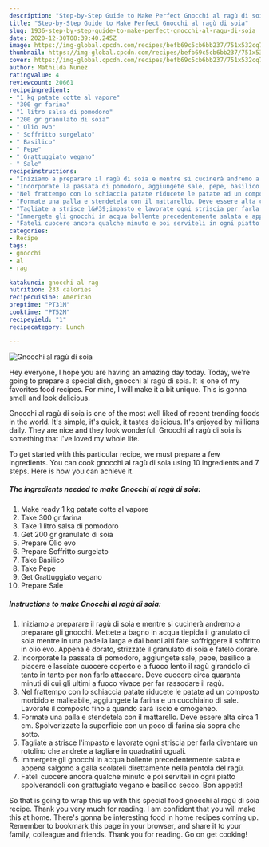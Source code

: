 ```yaml
---
description: "Step-by-Step Guide to Make Perfect Gnocchi al ragù di soia"
title: "Step-by-Step Guide to Make Perfect Gnocchi al ragù di soia"
slug: 1936-step-by-step-guide-to-make-perfect-gnocchi-al-ragu-di-soia
date: 2020-12-30T08:39:40.245Z
image: https://img-global.cpcdn.com/recipes/befb69c5cb6bb237/751x532cq70/gnocchi-al-ragu-di-soia-recipe-main-photo.jpg
thumbnail: https://img-global.cpcdn.com/recipes/befb69c5cb6bb237/751x532cq70/gnocchi-al-ragu-di-soia-recipe-main-photo.jpg
cover: https://img-global.cpcdn.com/recipes/befb69c5cb6bb237/751x532cq70/gnocchi-al-ragu-di-soia-recipe-main-photo.jpg
author: Mathilda Nunez
ratingvalue: 4
reviewcount: 20661
recipeingredient:
- "1 kg patate cotte al vapore"
- "300 gr farina"
- "1 litro salsa di pomodoro"
- "200 gr granulato di soia"
- " Olio evo"
- " Soffritto surgelato"
- " Basilico"
- " Pepe"
- " Grattuggiato vegano"
- " Sale"
recipeinstructions:
- "Iniziamo a preparare il ragù di soia e mentre si cucinerà andremo a preparare gli gnocchi. Mettete a bagno in acqua tiepida il granulato di soia mentre in una padella larga e dai bordi alti fate soffriggere il soffritto in olio evo. Appena è dorato, strizzate il granulato di soia e fatelo dorare."
- "Incorporate la passata di pomodoro, aggiungete sale, pepe, basilico a piacere e lasciate cuocere coperto e a fuoco lento il ragù girandolo di tanto in tanto per non farlo attaccare. Deve cuocere circa quaranta minuti di cui gli ultimi a fuoco vivace per far rassodare il ragù."
- "Nel frattempo con lo schiaccia patate riducete le patate ad un composto morbido e malleabile, aggiungete la farina e un cucchiaino di sale. Lavorate il composto fino a quando sarà liscio e omogeneo."
- "Formate una palla e stendetela con il mattarello. Deve essere alta circa 1 cm. Spolverizzate la superficie con un poco di farina sia sopra che sotto."
- "Tagliate a strisce l&#39;impasto e lavorate ogni striscia per farla diventare un rotolino che andrete a tagliare in quadratini uguali."
- "Immergete gli gnocchi in acqua bollente precedentemente salata e appena salgono a galla scolateli direttamente nella pentola del ragù."
- "Fateli cuocere ancora qualche minuto e poi serviteli in ogni piatto spolverandoli con grattugiato vegano e basilico secco. Bon appetit!"
categories:
- Recipe
tags:
- gnocchi
- al
- rag

katakunci: gnocchi al rag 
nutrition: 233 calories
recipecuisine: American
preptime: "PT31M"
cooktime: "PT52M"
recipeyield: "1"
recipecategory: Lunch

---
```



![Gnocchi al ragù di soia](https://img-global.cpcdn.com/recipes/befb69c5cb6bb237/751x532cq70/gnocchi-al-ragu-di-soia-recipe-main-photo.jpg)

Hey everyone, I hope you are having an amazing day today. Today, we're going to prepare a special dish, gnocchi al ragù di soia. It is one of my favorites food recipes. For mine, I will make it a bit unique. This is gonna smell and look delicious.

Gnocchi al ragù di soia is one of the most well liked of recent trending foods in the world. It's simple, it's quick, it tastes delicious. It's enjoyed by millions daily. They are nice and they look wonderful. Gnocchi al ragù di soia is something that I've loved my whole life.




To get started with this particular recipe, we must prepare a few ingredients. You can cook gnocchi al ragù di soia using 10 ingredients and 7 steps. Here is how you can achieve it.

<!--inarticleads1-->

##### The ingredients needed to make Gnocchi al ragù di soia:

1. Make ready 1 kg patate cotte al vapore
1. Take 300 gr farina
1. Take 1 litro salsa di pomodoro
1. Get 200 gr granulato di soia
1. Prepare  Olio evo
1. Prepare  Soffritto surgelato
1. Take  Basilico
1. Take  Pepe
1. Get  Grattuggiato vegano
1. Prepare  Sale




<!--inarticleads2-->

##### Instructions to make Gnocchi al ragù di soia:

1. Iniziamo a preparare il ragù di soia e mentre si cucinerà andremo a preparare gli gnocchi. Mettete a bagno in acqua tiepida il granulato di soia mentre in una padella larga e dai bordi alti fate soffriggere il soffritto in olio evo. Appena è dorato, strizzate il granulato di soia e fatelo dorare.
1. Incorporate la passata di pomodoro, aggiungete sale, pepe, basilico a piacere e lasciate cuocere coperto e a fuoco lento il ragù girandolo di tanto in tanto per non farlo attaccare. Deve cuocere circa quaranta minuti di cui gli ultimi a fuoco vivace per far rassodare il ragù.
1. Nel frattempo con lo schiaccia patate riducete le patate ad un composto morbido e malleabile, aggiungete la farina e un cucchiaino di sale. Lavorate il composto fino a quando sarà liscio e omogeneo.
1. Formate una palla e stendetela con il mattarello. Deve essere alta circa 1 cm. Spolverizzate la superficie con un poco di farina sia sopra che sotto.
1. Tagliate a strisce l&#39;impasto e lavorate ogni striscia per farla diventare un rotolino che andrete a tagliare in quadratini uguali.
1. Immergete gli gnocchi in acqua bollente precedentemente salata e appena salgono a galla scolateli direttamente nella pentola del ragù.
1. Fateli cuocere ancora qualche minuto e poi serviteli in ogni piatto spolverandoli con grattugiato vegano e basilico secco. Bon appetit!




So that is going to wrap this up with this special food gnocchi al ragù di soia recipe. Thank you very much for reading. I am confident that you will make this at home. There's gonna be interesting food in home recipes coming up. Remember to bookmark this page in your browser, and share it to your family, colleague and friends. Thank you for reading. Go on get cooking!
